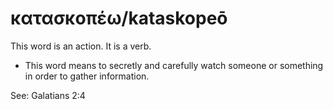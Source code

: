 # κατασκοπέω/kataskopeō
This word is an action. It is a verb.
* This word means to secretly and carefully watch someone or something in order to gather information.

See: Galatians 2:4
